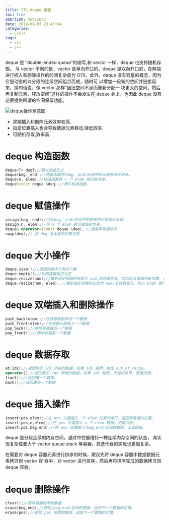 ```yaml
---
title: STL-deque 容器
toc: true
abbrlink: 564ccba3
date: 2019-06-07 23:43:04
categories:
  - C/C++
tags:
  - stl
  - c++
---
```


deque 是 “double-ended queue”的缩写,和 vector 一样，deque 也支持随机存取。 与 vector 不同的是，vector 是单向开口的，deque 是双向开口的，在两端进行插入和删除操作的时间复杂度为 O(1)。此外，deque 没有容量的概念，因为它是动态的以分段的连续空间组合而成，随时可 以增加一段新的空间并链接起来，换句话说，像 vector 那样“因旧空间不足而重新分配一 块更大的空间，然后再复制元素，释放空间”这样的操作不会发生在 deque 身上，也因此 deque 没有必要提供所谓的空间保留功能。

![deque操作示意图](http://image.shuiyujie.com/2019-06-08-09-17-46.png)

- 双端插入和删除元素效率较高. 
- 指定位置插入也会导致数据元素移动,降低效率. 
- 可随机存取,效率高.

<!-- more -->

# deque 构造函数

```c++
deque<T> deqT;//默认构造形式
deque(beg, end);//构造函数将[beg, end)区间中的元素拷贝给本身。
deque(n, elem);//构造函数将 n 个 elem 拷贝给本身。
deque(const deque &deq);//拷贝构造函数。
```

# deque 赋值操作

```c++
assign(beg, end);//将[beg, end)区间中的数据拷贝赋值给本身。
assign(n, elem);//将 n 个 elem 拷贝赋值给本身。
deque& operator=(const deque &deq); //重载等号操作符
swap(deq);// 将 deq 与本身的元素互换
```

# deque 大小操作

```c++
deque.size();//返回容器中元素的个数
deque.empty();//判断容器是否为空
deque.resize(num);//重新指定容器的长度为 num,若容器变长，则以默认值填充新位置。如果容器 变短，则末尾超出容器长度的元素被删除。
deque.resize(num, elem); //重新指定容器的长度为 num,若容器变长，则以 elem 值填充新位置,如果容器变短，则末尾超出容器长度的元素被删除。
```

# deque 双端插入和删除操作

```c++
push_back(elem);//在容器尾部添加一个数据
push_front(elem);//在容器头部插入一个数据
pop_back();//删除容器最后一个数据
pop_front();//删除容器第一个数据
```

# deque 数据存取

```c++
at(idx);//返回索引 idx 所指的数据，如果 idx 越界，抛出 out_of_range。
operator[];//返回索引 idx 所指的数据，如果 idx 越界，不抛出异常，直接出错。
front();//返回第一个数据。
back();//返回最后一个数据
```

# deque 插入操作

```c++
insert(pos,elem);//在 pos 位置插入一个 elem 元素的拷贝，返回新数据的位置。
insert(pos,n,elem);//在 pos 位置插入 n 个 elem 数据，无返回值。
insert(pos,beg,end);//在 pos 位置插入[beg,end)区间的数据，无返回值。
```

deque 是分段连续的内存空间，通过中控器维持一种连续内存空间的状态， 其实现复杂性要大于 vector queue stack 等容器，其迭代器的实现也更加复杂。

在需要对 deque 容器元素进行排序的时候，建议先将 deque 容器中数据数据元素拷贝到 vector 容 器中，对 vector 进行排序，然后再将排序完成的数据拷贝回 deque 容器。

# deque 删除操作

```c++
clear();//移除容器的所有数据
erase(beg,end);//删除[beg,end)区间的数据，返回下一个数据的位置。
erase(pos);//删除 pos 位置的数据，返回下一个数据的位置。
```

